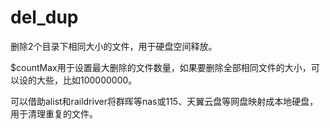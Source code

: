 # del_dup
删除2个目录下相同大小的文件，用于硬盘空间释放。

$countMax用于设置最大删除的文件数量，如果要删除全部相同文件的大小，可以设的大些，比如100000000。


可以借助alist和raildriver将群晖等nas或115、天翼云盘等网盘映射成本地硬盘，用于清理重复的文件。

